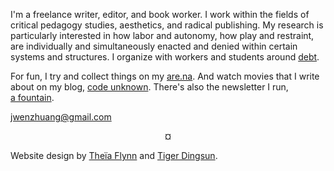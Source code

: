 I'm a freelance writer, editor, and book worker. I work within the fields of critical pedagogy studies, aesthetics, and radical publishing. My research is particularly interested in how labor and autonomy, how play and restraint, are individually and simultaneously enacted and denied within certain systems and structures. I organize with workers and students around [debt](https://debtcollective.org/).

For fun, I try and collect things on my [are.na](https://www.are.na/wen-z). And watch movies that I write about on my blog, [code unknown](https://code-unknown.com/). There's also the newsletter I run, [a&nbsp;fountain](https://afountain.substack.com/).

jwenzhuang@gmail.com

<p style="text-align: center;">¤</p>

Website design by [Theïa Flynn](https://rangement.github.io) and [Tiger Dingsun](https://www.tiger.exposed).
